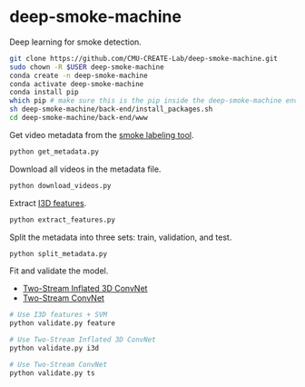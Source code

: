# deep-smoke-machine
Deep learning for smoke detection.
```sh
git clone https://github.com/CMU-CREATE-Lab/deep-smoke-machine.git
sudo chown -R $USER deep-smoke-machine
conda create -n deep-smoke-machine
conda activate deep-smoke-machine
conda install pip
which pip # make sure this is the pip inside the deep-smoke-machine environment
sh deep-smoke-machine/back-end/install_packages.sh
cd deep-smoke-machine/back-end/www
```
Get video metadata from the [smoke labeling tool](http://smoke.createlab.org).
```sh
python get_metadata.py
```
Download all videos in the metadata file.
```sh
python download_videos.py
```
Extract [I3D features](https://github.com/piergiaj/pytorch-i3d).
```sh
python extract_features.py
```
Split the metadata into three sets: train, validation, and test.
```sh
python split_metadata.py
```
Fit and validate the model.
- [Two-Stream Inflated 3D ConvNet](https://arxiv.org/abs/1705.07750)
- [Two-Stream ConvNet](http://papers.nips.cc/paper/5353-two-stream-convolutional)
```sh
# Use I3D features + SVM
python validate.py feature

# Use Two-Stream Inflated 3D ConvNet
python validate.py i3d

# Use Two-Stream ConvNet
python validate.py ts
```
